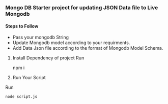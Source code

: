 ### Mongo DB Starter project for updating JSON Data file to Live Mongodb

#### Steps to Follow

- Pass your mongodb String
- Update Mongodb model according to your requirments.
- Add Data Json file according to the format of Mongodb Model Schema.

1. Install Dependency of project
Run 

    npm i



2. Run Your Script 

Run 
    
    node script.js
